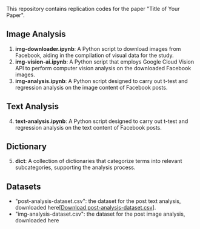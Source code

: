 This repository contains replication codes for the paper "Title of Your Paper".

## Image Analysis
1. **img-downloader.ipynb**: A Python script to download images from Facebook, aiding in the compilation of visual data for the study.
2. **img-vision-ai.ipynb**: A Python script that employs Google Cloud Vision API to perform computer vision analysis on the downloaded Facebook images.
3. **img-analysis.ipynb**: A Python script designed to carry out t-test and regression analysis on the image content of Facebook posts.

## Text Analysis
4. **text-analysis.ipynb**: A Python script designed to carry out t-test and regression analysis on the text content of Facebook posts.

## Dictionary
5. **dict**: A collection of dictionaries that categorize terms into relevant subcategories, supporting the analysis process.

## Datasets
- "post-analysis-dataset.csv": the dataset for the post text analysis, downloaded here[[Download post-analysis-dataset.csv](https://www.dropbox.com/scl/fi/mi4fn12knito5myxsuekj/post-analysis-dataset.csv?rlkey=9bw9n7gvrgwtctsl5mr7duolf&dl=0)].
- "img-analysis-dataset.csv": the dataset for the post image analysis, downloaded here
